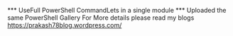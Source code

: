 *** UseFull PowerShell CommandLets in a single module ***
      Uploaded the same PowerShell Gallery
      For More details please read my blogs 
      https://prakash78blog.wordpress.com/
